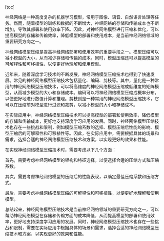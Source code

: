 
[toc]                    
                
                
神经网络是一种高度复杂的机器学习模型，常用于图像、语音、自然语言处理等任务。然而，随着模型的训练和数据的不断增大，神经网络的存储和传输成本也不断增加，导致其部署和使用效率下降。因此，对神经网络模型进行压缩和优化，可以提高模型的存储和传输效率，降低模型的部署和使用成本，是当前神经网络领域的重要研究方向之一。

神经网络模型压缩是提高神经网络部署和使用效率的重要手段之一。模型压缩可以减小模型的大小，从而减少存储和传输的成本。同时，模型压缩还可以提高模型的可解释性和可移植性，以便更好地理解和使用模型。

近年来，随着深度学习技术的不断发展，神经网络模型压缩技术也得到了快速发展。常见的神经网络模型压缩技术包括量化、编码、剪枝等。其中，量化是一种常用的神经网络模型压缩技术，可以将高维度的神经网络模型压缩成低维度的矩阵模型，从而减少模型的大小和存储成本。编码可以将神经网络模型压缩成概率分布，以便更好地进行数值计算和推理。剪枝则是一种常用的神经网络模型压缩技术，它可以在压缩前对模型进行过滤和裁剪，以减小模型的大小和存储成本。

在实际应用中，神经网络模型压缩技术可以提高模型的部署和使用效率，降低模型的存储和传输成本，更好地支持深度学习应用的发展。同时，神经网络模型压缩技术也存在一些挑战和限制，例如模型压缩系数的选择、模型压缩后性能的影响、模型压缩后的可解释性和可移植性等。因此，在实际应用中，需要根据具体的场景和需求，选择合适的神经网络模型压缩技术和方案，以实现更好的效果和性能。

在实现神经网络模型压缩技术时，需要考虑以下几个方面：

首先，需要考虑神经网络模型的架构和特征选择，以便选择合适的压缩方式和压缩系数。

其次，需要考虑神经网络模型的压缩后的性能表现，以确定最佳压缩系数和压缩方式。

最后，需要考虑神经网络模型压缩的可解释性和可移植性，以便更好地理解和使用模型。

总结起来，神经网络模型压缩技术是当前神经网络领域的重要研究方向之一，可以帮助神经网络模型在存储和传输方面的成本降低，从而提高模型的部署和使用效率，更好地支持深度学习应用的发展。同时，神经网络模型压缩技术也存在一些挑战和限制，需要在实际应用中根据具体的场景和需求，选择合适的神经网络模型压缩技术和方案，以实现更好的效果和性能。

